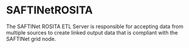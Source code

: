 SAFTINetROSITA
==============

The SAFTINet ROSITA ETL Server is responsible for accepting data from multiple sources to create linked output data that is compliant with the SAFTINet grid node.